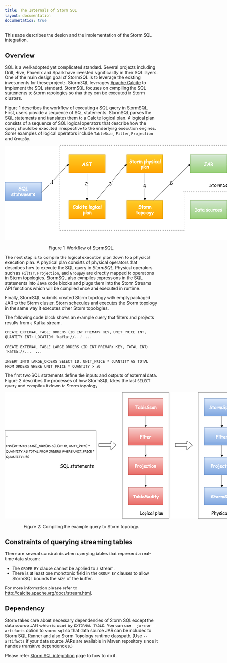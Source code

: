 ```yaml
---
title: The Internals of Storm SQL
layout: documentation
documentation: true
---
```


This page describes the design and the implementation of the Storm SQL integration.

## Overview

SQL is a well-adopted yet complicated standard. Several projects including Drill, Hive, Phoenix and Spark have invested significantly in their SQL layers. One of the main design goal of StormSQL is to leverage the existing investments for these projects. StormSQL leverages [Apache Calcite](///calcite.apache.org) to implement the SQL standard. StormSQL focuses on compiling the SQL statements to Storm topologies so that they can be executed in Storm clusters.

Figure 1 describes the workflow of executing a SQL query in StormSQL. First, users provide a sequence of SQL statements. StormSQL parses the SQL statements and translates them to a Calcite logical plan. A logical plan consists of a sequence of SQL logical operators that describe how the query should be executed irrespective to the underlying execution engines. Some examples of logical operators include `TableScan`, `Filter`, `Projection` and `GroupBy`.

<div align="center">
<img title="Workflow of StormSQL" src="images/storm-sql-internal-workflow.png" style="max-width: 80rem"/>

<p>Figure 1: Workflow of StormSQL.</p>
</div>

The next step is to compile the logical execution plan down to a physical execution plan. A physical plan consists of physical operators that describes how to execute the SQL query in *StormSQL*. Physical operators such as `Filter`, `Projection`, and `GroupBy` are directly mapped to operations in Storm topologies. StormSQL also compiles expressions in the SQL statements into Java code blocks and plugs them into the Storm Streams API functions which will be compiled once and executed in runtime.

Finally, StormSQL submits created Storm topology with empty packaged JAR to the Storm cluster. Storm schedules and executes the Storm topology in the same way it executes other Storm topologies.

The following code block shows an example query that filters and projects results from a Kafka stream.

```
CREATE EXTERNAL TABLE ORDERS (ID INT PRIMARY KEY, UNIT_PRICE INT, QUANTITY INT) LOCATION 'kafka://...' ...

CREATE EXTERNAL TABLE LARGE_ORDERS (ID INT PRIMARY KEY, TOTAL INT) 'kafka://...' ...

INSERT INTO LARGE_ORDERS SELECT ID, UNIT_PRICE * QUANTITY AS TOTAL FROM ORDERS WHERE UNIT_PRICE * QUANTITY > 50
```

The first two SQL statements define the inputs and outputs of external data. Figure 2 describes the processes of how StormSQL takes the last `SELECT` query and compiles it down to Storm topology.

<div align="center">
<img title="Compiling the example query to Storm topology" src="images/storm-sql-internal-example.png" style="max-width: 80rem"/>

<p>Figure 2: Compiling the example query to Storm topology.</p>
</div>


## Constraints of querying streaming tables

There are several constraints when querying tables that represent a real-time data stream:

* The `ORDER BY` clause cannot be applied to a stream.
* There is at least one monotonic field in the `GROUP BY` clauses to allow StormSQL bounds the size of the buffer.

For more information please refer to http://calcite.apache.org/docs/stream.html.

## Dependency

Storm takes care about necessary dependencies of Storm SQL except the data source JAR which is used by `EXTERNAL TABLE`. 
You can use `--jars` or `--artifacts` option to `storm sql` so that data source JAR can be included to Storm SQL Runner and also Storm Topology runtime classpath.
(Use `--artifacts` if your data source JARs are available in Maven repository since it handles transitive dependencies.)

Please refer [Storm SQL integration](storm-sql.html) page to how to do it.